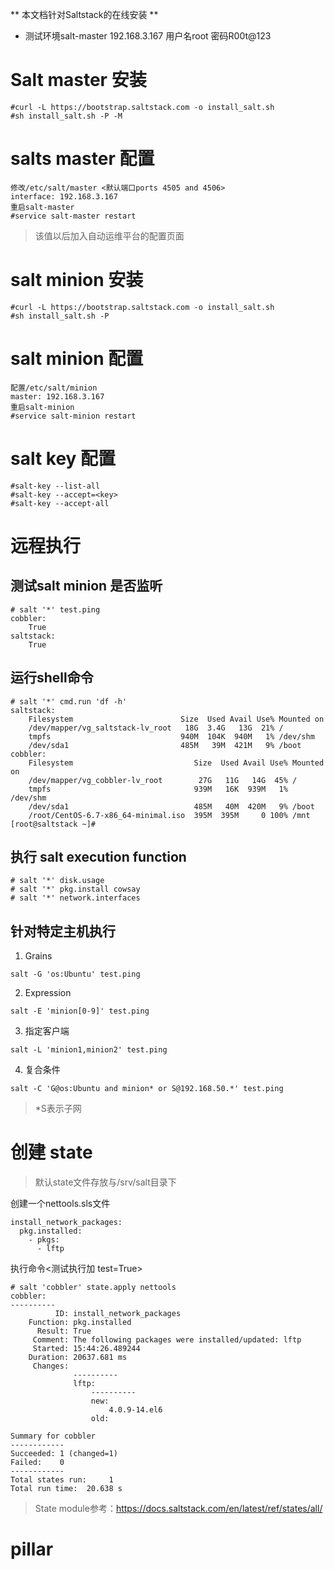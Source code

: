 ** 本文档针对Saltstack的在线安装  **

* 测试环境salt-master 192.168.3.167 用户名root 密码R00t@123

# Salt master 安装 #
```
#curl -L https://bootstrap.saltstack.com -o install_salt.sh
#sh install_salt.sh -P -M
```
# salts master 配置 #
```
修改/etc/salt/master <默认端口ports 4505 and 4506>
interface: 192.168.3.167
重启salt-master
#service salt-master restart
```
> 该值以后加入自动运维平台的配置页面

# salt minion 安装 #
```
#curl -L https://bootstrap.saltstack.com -o install_salt.sh
#sh install_salt.sh -P
```

# salt minion 配置 #
```
配置/etc/salt/minion
master: 192.168.3.167
重启salt-minion
#service salt-minion restart
```

# salt key 配置 #
```
#salt-key --list-all
#salt-key --accept=<key>
#salt-key --accept-all
```

# 远程执行 #

## 测试salt minion 是否监听 ##
```
# salt '*' test.ping
cobbler:
    True
saltstack:
    True
```

## 运行shell命令 ##
```
# salt '*' cmd.run 'df -h'
saltstack:
    Filesystem                        Size  Used Avail Use% Mounted on
    /dev/mapper/vg_saltstack-lv_root   18G  3.4G   13G  21% /
    tmpfs                             940M  104K  940M   1% /dev/shm
    /dev/sda1                         485M   39M  421M   9% /boot
cobbler:
    Filesystem                           Size  Used Avail Use% Mounted on
    /dev/mapper/vg_cobbler-lv_root        27G   11G   14G  45% /
    tmpfs                                939M   16K  939M   1% /dev/shm
    /dev/sda1                            485M   40M  420M   9% /boot
    /root/CentOS-6.7-x86_64-minimal.iso  395M  395M     0 100% /mnt
[root@saltstack ~]#
```

## 执行 salt execution function ##
```
# salt '*' disk.usage
# salt '*' pkg.install cowsay
# salt '*' network.interfaces
```
## 针对特定主机执行 ##
1. Grains
```
salt -G 'os:Ubuntu' test.ping
```
2. Expression
```
salt -E 'minion[0-9]' test.ping
```
3. 指定客户端
```
salt -L 'minion1,minion2' test.ping
```
4. 复合条件
```
salt -C 'G@os:Ubuntu and minion* or S@192.168.50.*' test.ping
```
> \*S表示子网

# 创建 state #
> 默认state文件存放与/srv/salt目录下

创建一个nettools.sls文件
```
install_network_packages:
  pkg.installed:
    - pkgs:
      - lftp
```

执行命令<测试执行加 test=True>
```
# salt 'cobbler' state.apply nettools
cobbler:
----------
          ID: install_network_packages
    Function: pkg.installed
      Result: True
     Comment: The following packages were installed/updated: lftp
     Started: 15:44:26.489244
    Duration: 20637.681 ms
     Changes:   
              ----------
              lftp:
                  ----------
                  new:
                      4.0.9-14.el6
                  old:

Summary for cobbler
------------
Succeeded: 1 (changed=1)
Failed:    0
------------
Total states run:     1
Total run time:  20.638 s
```
> State module参考：https://docs.saltstack.com/en/latest/ref/states/all/

# pillar #

